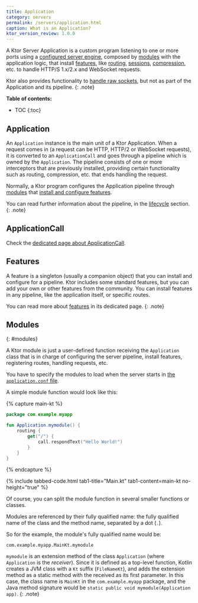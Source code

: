 ```yaml
---
title: Application
category: servers
permalink: /servers/application.html
caption: What is an Application? 
ktor_version_review: 1.0.0
---
```


A Ktor Server Application is a custom program listening to one or more ports using a [configured server engine](/servers/configuration.html),
composed by [modules](#modules) with the application logic, that install [features](#features), like [routing](/servers/features/routing.html),
[sessions](/servers/features/sessions.html), [compression](/servers/features/compression.html), etc. to handle HTTP/S 1.x/2.x and WebSocket requests.

Ktor also provides functionality to [handle raw sockets](/servers/raw-sockets.html), but not as part of the Application and
its pipeline.
{: .note}

**Table of contents:**

* TOC
{:toc}

## Application

An `Application` instance is the main unit of a Ktor Application. When a request comes in
(a request can be HTTP, HTTP/2 or WebSocket requests), it is converted to an `ApplicationCall`
and goes through a pipeline which is owned by the `Application`. The pipeline consists of one or more
interceptors that are previously installed, providing certain functionality such as routing,
compression, etc. that ends handling the request.

Normally, a Ktor program configures the Application pipeline through [modules](#modules)
that [install and configure features](#features).

You can read further information about the pipeline, in the [lifecycle](/servers/lifecycle.html) section.
{: .note}

## ApplicationCall

Check the [dedicated page about ApplicationCall](/servers/calls.html).

## Features

A feature is a singleton (usually a companion object) that you can install and configure for a pipeline.
Ktor includes some standard features, but you can add your own or other features from the community. 
You can install features in any pipeline, like the application itself, or specific routes.

You can read more about [features](/servers/features/index.html) in its dedicated page.
{: .note}

## Modules
{: #modules}

A Ktor module is just a user-defined function receiving the `Application` class that is in charge of configuring
the server pipeline, install features, registering routes, handling requests, etc.

You have to specify the modules to load when the server starts in [the `application.conf` file](/servers/configuration.html#hocon-file).

A simple module function would look like this:

{% capture main-kt %}
```kotlin
package com.example.myapp

fun Application.mymodule() {
    routing {
        get("/") {
            call.respondText("Hello World!")
        }
    }
}
```
{% endcapture %}

{% include tabbed-code.html
    tab1-title="Main.kt" tab1-content=main-kt
    no-height="true"
%}

Of course, you can split the module function in several smaller functions or classes.

Modules are referenced by their fully qualified name: the fully qualified name of the class and the method name,
separated by a dot (`.`).

So for the example, the module's fully qualified name would be:

```
com.example.myapp.MainKt.mymodule
```

`mymodule` is an extension method of the class `Application` (where `Application` is the *receiver*).
Since it is defined as a top-level function, Kotlin creates a JVM class with a `Kt` suffix (`FileNameKt`),
and adds the extension method as a static method with the received as its first parameter.
In this case, the class name is `MainKt` in the `com.example.myapp` package, and the Java method signature would be
`static public void mymodule(Application app)`.
{: .note}
